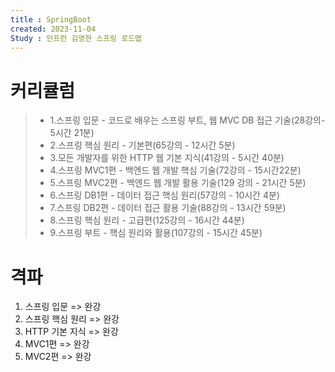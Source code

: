 ```yaml
---
title : SpringBoot
created: 2023-11-04
Study : 인프런 김영한 스프링 로드맵
---
```


# 커리큘럼
>- 1.스프링 입문 - 코드로 배우는 스프링 부트, 웹 MVC DB 접근 기술(28강의- 5시간 21분)
>- 2.스프링 핵심 원리 - 기본편(65강의 - 12시간 5분)
>- 3.모든 개발자를 위한 HTTP 웹 기본 지식(41강의 - 5시간 40분)
>- 4.스프링 MVC1편 - 백엔드 웹 개발 핵심 기술(72강의 - 15시간22분)
>- 5.스프링 MVC2편 - 백엔드 웹 개발 활용 기술(129 강의 - 21시간 5분)
>- 6.스프링 DB1편 - 데이터 접근 핵심 원리(57강의 - 10시간 4분)
>- 7.스프링 DB2편 - 데이터 접근 활용 기술(88강의 - 13시간 59분)
>- 8.스프링 핵심 원리 - 고급편(125강의 - 16시간 44분)
>- 9.스프링 부트 - 핵심 원리와 활용(107강의 - 15시간 45분)


# 격파
1. 스프링 입문      =>  완강
2. 스프링 핵심 원리  => 완강
3. HTTP 기본 지식    => 완강
4. MVC1편           => 완강
5. MVC2편           => 완강

